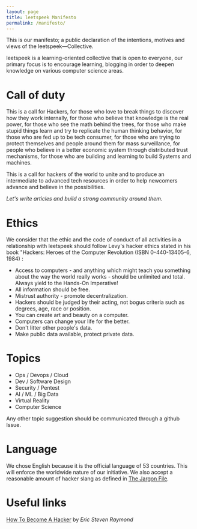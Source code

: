 ```yaml
---
layout: page
title: leetspeek Manifesto
permalink: /manifesto/
---
```

This is our manifesto; a public declaration of the intentions, motives  and views of the leetspeek—Collective.

leetspeek is a learning-oriented collective that is open to everyone, our primary focus is to encourage learning, blogging in order to deepen knowledge on various computer science areas.

# Call of duty

This is a call for Hackers, for those who love to break things to discover how they work internally, for those who believe that knowledge is the real power, for those who see the math behind the trees, for those who make stupid things learn and try to replicate the human thinking behavior, for those who are fed up to be tech consumer, for those who are trying to protect  themselves and people around them for mass surveillance, for people who believe in a better economic system through distributed trust mechanisms,  for those who are building and learning to build Systems and machines. 

This is a call for hackers of the world to unite and to produce an intermediate to advanced tech resources in order to help newcomers advance and believe  in the possibilities. 

*Let's write articles and build a strong community around them.*

# Ethics

We consider that the ethic and the code of conduct of all activities in a relationship with leetspeek should follow Levy's hacker ethics stated in his book "Hackers: Heroes of the Computer Revolution (ISBN 0-440-13405-6, 1984) :

- Access to computers - and anything which might teach you something about the way the world really works - should be unlimited and total. Always yield to the Hands-On Imperative!
- All information should be free.
- Mistrust authority - promote decentralization.
- Hackers should be judged by their acting, not bogus criteria such as degrees, age, race or position.
- You can create art and beauty on a computer.
- Computers can change your life for the better.
- Don't litter other people's data.
- Make public data available, protect private data.

# Topics

- Ops / Devops / Cloud
- Dev / Software Design
- Security / Pentest
- AI / ML / Big Data
- Virtual Reality
- Computer Science

Any other topic suggestion should be communicated through a github Issue.

# Language

We chose English because it is the official language of 53 countries. This will enforce the worldwide nature of our initiative. We also accept a reasonable amount of hacker slang as defined in [The Jargon File][jargon-file]. 

# Useful links 
[How To Become A Hacker][hacker-howto] by *Eric Steven Raymond* 

[jargon-file]: http://catb.org/jargon/html/
[hacker-howto]: http://www.catb.org/esr/faqs/hacker-howto.html

